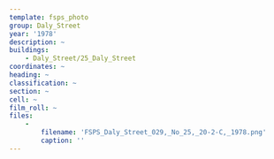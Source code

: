 ```yaml
---
template: fsps_photo
group: Daly_Street
year: '1978'
description: ~
buildings:
    - Daly_Street/25_Daly_Street
coordinates: ~
heading: ~
classification: ~
section: ~
cell: ~
film_roll: ~
files:
    -
        filename: 'FSPS_Daly_Street_029,_No_25,_20-2-C,_1978.png'
        caption: ''
---
```

